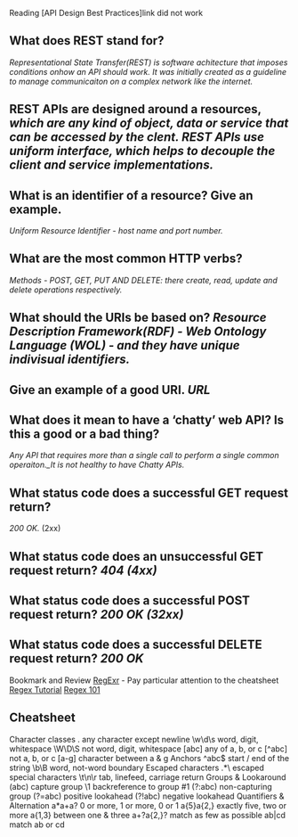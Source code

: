 Reading
[API Design Best Practices]link did not work

## What does REST stand for?

_Representational State Transfer(REST) is software achitecture that imposes conditions onhow an API should work. It was initially created as a guideline to manage communicaiton on a complex network like the internet._

## REST APIs are designed around a resources, _which are any kind of object, data or service that can be accessed by the clent. REST APIs use uniform interface, which helps to decouple the client and service implementations._

## What is an identifier of a resource? Give an example.

_Uniform Resource Identifier - host name and port number._

## What are the most common HTTP verbs?

_Methods - POST, GET, PUT AND DELETE: there create, read, update and delete operations respectively._

## What should the URIs be based on? _Resource Description Framework(RDF) - Web Ontology Language (WOL) - and they have unique indivisual identifiers._

## Give an example of a good URI. _URL_

## What does it mean to have a ‘chatty’ web API? Is this a good or a bad thing?

_Any API that requires more than a single call to perform a single common operaiton.\_It is not healthy to have Chatty APIs._

## What status code does a successful GET request return?

_200 OK._ (2xx)

## What status code does an unsuccessful GET request return? _404 (4xx)_

## What status code does a successful POST request return? _200 OK (32xx)_

## What status code does a successful DELETE request return? _200 OK_

Bookmark and Review
[RegExr](https://regexr.com/) - Pay particular attention to the cheatsheet
[Regex Tutorial](https://medium.com/factory-mind/regex-tutorial-a-simple-cheatsheet-by-examples-649dc1c3f285)
[Regex 101](https://regex101.com/)

## Cheatsheet

Character classes
. any character except newline
\w\d\s word, digit, whitespace
\W\D\S not word, digit, whitespace
[abc] any of a, b, or c
[^abc] not a, b, or c
[a-g] character between a & g
Anchors
^abc$ start / end of the string
\b\B word, not-word boundary
Escaped characters
\.\*\\ escaped special characters
\t\n\r tab, linefeed, carriage return
Groups & Lookaround
(abc) capture group
\1 backreference to group #1
(?:abc) non-capturing group
(?=abc) positive lookahead
(?!abc) negative lookahead
Quantifiers & Alternation
a\*a+a? 0 or more, 1 or more, 0 or 1
a{5}a{2,} exactly five, two or more
a{1,3} between one & three
a+?a{2,}? match as few as possible
ab|cd match ab or cd
